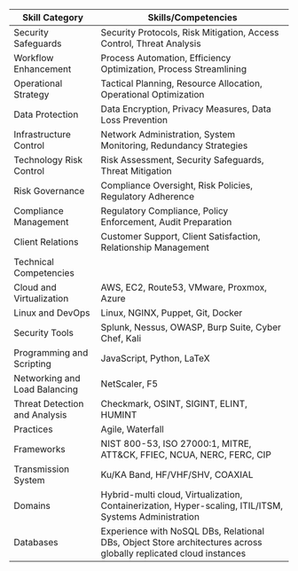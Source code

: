 | Skill Category               | Skills/Competencies                                                                 |
|------------------------------|-------------------------------------------------------------------------------------|
| Security Safeguards          | Security Protocols, Risk Mitigation, Access Control, Threat Analysis                |
| Workflow Enhancement         | Process Automation, Efficiency Optimization, Process Streamlining                   |
| Operational Strategy         | Tactical Planning, Resource Allocation, Operational Optimization                    |
| Data Protection              | Data Encryption, Privacy Measures, Data Loss Prevention                             |
| Infrastructure Control       | Network Administration, System Monitoring, Redundancy Strategies                    |
| Technology Risk Control      | Risk Assessment, Security Safeguards, Threat Mitigation                             |
| Risk Governance              | Compliance Oversight, Risk Policies, Regulatory Adherence                           |
| Compliance Management        | Regulatory Compliance, Policy Enforcement, Audit Preparation                        |
| Client Relations             | Customer Support, Client Satisfaction, Relationship Management                      |
| Technical Competencies       |                                                                                     |
| Cloud and Virtualization     | AWS, EC2, Route53, VMware, Proxmox, Azure                                           |
| Linux and DevOps             | Linux, NGINX, Puppet, Git, Docker                                                   |
| Security Tools               | Splunk, Nessus, OWASP, Burp Suite, Cyber Chef, Kali                                 |
| Programming and Scripting    | JavaScript, Python, LaTeX                                                           |
| Networking and Load Balancing| NetScaler, F5                                                                       |
| Threat Detection and Analysis| Checkmark, OSINT, SIGINT, ELINT, HUMINT                                             |
| Practices                    | Agile, Waterfall                                                                    |
| Frameworks                   | NIST 800-53, ISO 27000:1, MITRE, ATT&CK, FFIEC, NCUA, NERC, FERC, CIP               |
| Transmission System          | Ku/KA Band, HF/VHF/SHV, COAXIAL                                                     |
| Domains                      | Hybrid-multi cloud, Virtualization, Containerization, Hyper-scaling, ITIL/ITSM, Systems Administration |
| Databases                    | Experience with NoSQL DBs, Relational DBs, Object Store architectures across globally replicated cloud instances |